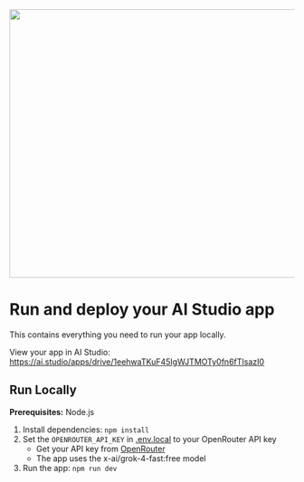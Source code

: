 <div align="center">
<img width="1200" height="475" alt="GHBanner" src="https://github.com/user-attachments/assets/0aa67016-6eaf-458a-adb2-6e31a0763ed6" />
</div>

# Run and deploy your AI Studio app

This contains everything you need to run your app locally.

View your app in AI Studio: https://ai.studio/apps/drive/1eehwaTKuF45IgWJTMOTy0fn6fTIsazI0

## Run Locally

**Prerequisites:**  Node.js


1. Install dependencies:
   `npm install`
2. Set the `OPENROUTER_API_KEY` in [.env.local](.env.local) to your OpenRouter API key
   - Get your API key from [OpenRouter](https://openrouter.ai/keys)
   - The app uses the x-ai/grok-4-fast:free model
3. Run the app:
   `npm run dev`
